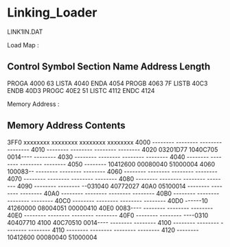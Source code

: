 # Linking_Loader

LINK1IN.DAT

Load Map :

Control      Symbol
Section      Name         Address      Length
---------------------------------------------
PROGA                     4000         63
             LISTA        4040
             ENDA         4054
PROGB                     4063         7F
             LISTB        40C3
             ENDB         40D3
PROGC                     40E2         51
             LISTC        4112
             ENDC         4124

			 
Memory Address :

Memory
Address   Contents
----------------------------------------------
3FF0      xxxxxxxx xxxxxxxx xxxxxxxx xxxxxxxx
4000      -------- -------- -------- --------
4010      -------- -------- -------- --------
4020      03201D77 1040C705 0014---- --------
4030      -------- -------- -------- --------
4040      -------- -------- -------- --------
4050      -------- 10412600 00080040 51000004
4060      100083-- -------- -------- --------
4060      -------- -------- -------- --------
4070      -------- -------- -------- --------
4080      -------- -------- -------- --------
4090      -------- -------- --031040 40772027
40A0      05100014 -------- -------- --------
40A0      -------- -------- -------- --------
40B0      -------- -------- -------- --------
40C0      -------- -------- -------- --------
40D0      ------10 41260000 08004051 00000410
40E0      0083---- -------- -------- --------
40E0      -------- -------- -------- --------
40F0      -------- -------- ----0310 40407710
4100      40C70510 0014---- -------- --------
4100      -------- -------- -------- --------
4110      -------- -------- -------- --------
4120      -------- 10412600 00080040 51000004